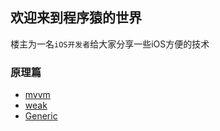 ## 欢迎来到程序猿的世界

楼主为一名`iOS开发者`给大家分享一些iOS方便的技术

### 原理篇
* [mvvm](https://github.com/MrDeveloperLiu/Blog/blob/master/knowledge/mvvm.md)
* [weak](https://github.com/MrDeveloperLiu/Blog/blob/master/knowledge/weak.md)
* [Generic](https://github.com/MrDeveloperLiu/Blog/blob/master/knowledge/generic.md)
